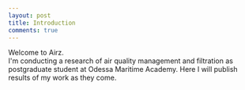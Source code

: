 ```yaml
---
layout: post
title: Introduction
comments: true
---
```


Welcome to Airz.  
I'm conducting a research of air quality management and filtration as postgraduate student at Odessa Maritime Academy. Here I will publish results of my work as they come.  
